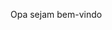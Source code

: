 Opa sejam bem-vindo 

<!--
**Intexsz/Intexsz** is a ✨ _special_ ✨ repository because its `README.md` (this file) appears on your GitHub profile.



- Estudando
- Viciado em jogar
- Apaixonado em Desenvolvimentos games
- Sempre buscando evolução
